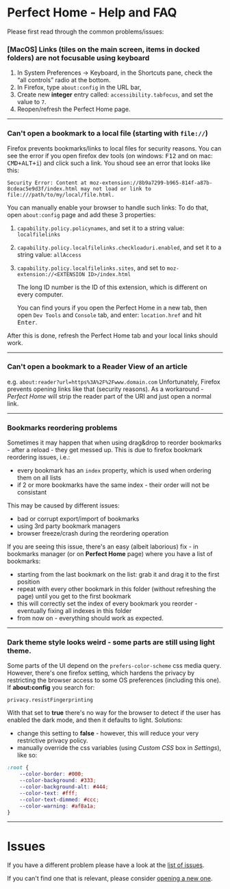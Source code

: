 # Perfect Home - Help and FAQ

Please first read through the common problems/issues:


### [MacOS] Links (tiles on the main screen, items in docked folders) are not focusable using keyboard

1. In System Preferences → Keyboard, in the Shortcuts pane, check the “all controls” radio at the bottom.
2. In Firefox, type `about:config` in the URL bar,
3. Create new **integer** entry called: `accessibility.tabfocus`, and set the value to `7`.
4. Reopen/refresh the Perfect Home page.

---

### Can't open a bookmark to a local file (starting with `file://`)
Firefox prevents bookmarks/links to local files for security reasons.
You can see the error if you open firefox dev tools (on windows: <kbd>F12</kbd> and on mac: <kbd>CMD+ALT+i</kbd>) and click such a link. You shoud see an error that looks like this:
```
Security Error: Content at moz-extension://8b9a7299-b965-814f-a87b-8cdeac5e9d3f/index.html may not load or link to file:///path/to/my/local/file.html.
```
You can manually enable your browser to handle such links:
To do that, open `about:config` page and add these 3 properties:
1. `capability.policy.policynames`, and set it to a string value: `localfilelinks`
2. `capability.policy.localfilelinks.checkloaduri.enabled`, and set it to a string value: `allAccess`
3. `capability.policy.localfilelinks.sites`, and set to `moz-extension://<EXTENSION ID>/index.html`

	The long ID number is the ID of this extension, which is different on every computer.

    You can find yours if you open the Perfect Home in a new tab, then open `Dev Tools` and `Console` tab, and enter: `location.href` and hit <kbd>Enter</kbd>.

After this is done, refresh the Perfect Home tab and your local links should work.

---

### Can't open a bookmark to a Reader View of an article
e.g. `about:reader?url=https%3A%2F%2Fwww.domain.com`
Unfortunately, Firefox prevents opening links like that (security reasons).
As a workaround - *Perfect Home* will strip the reader part of the URI and just open a normal link.

---

### Bookmarks reordering problems

Sometimes it may happen that when using drag&drop to reorder bookmarks - after a reload - they get messed up.
This is due to firefox bookmark reordering issues, i.e.:
- every bookmark has an `index` property, which is used when ordering them on all lists
- if 2 or more bookmarks have the same index - their order will not be consistant

This may be caused by different issues:
- bad or corrupt export/import of bookmarks
- using 3rd party bookmark managers
- browser freeze/crash during the reordering operation

If you are seeing this issue, there's an easy (albeit laborious) fix - in bookmarks manager (or on **Perfect Home** page) where you have a list of bookmarks:
- starting from the last bookmark on the list: grab it and drag it to the first position
- repeat with every other bookmark in this folder (without refreshing the page) until you get to the first bookmark
- this will correctly set the index of every bookmark you reorder - eventually fixing all indexes in this folder
- from now on - everything should work as expected.

---


### Dark theme style looks weird - some parts are still using light theme.

Some parts of the UI depend on the `prefers-color-scheme` css media query. However, there's one firefox setting, which hardens the privacy by restricting the browser access to some OS preferences (including this one). If **about:config** you search for:
```
privacy.resistFingerprinting
```
With that set to  **true** there's no way for the browser to detect if the user has enabled the dark mode, and then it defaults to light. Solutions:
- change this setting to **false** - however, this will reduce your very restrictive privacy policy.
- manually override the css variables (using *Custom CSS* box in *Settings*), like so:
```css
:root {
	--color-border: #000;
	--color-background: #333;
	--color-background-alt: #444;
	--color-text: #fff;
	--color-text-dimmed: #ccc;
	--color-warning: #af8a1a;
}
```



---

# Issues
If you have a different problem please have a look at the [list of issues](https://github.com/perfect-things/perfect-home/issues).

If you can't find one that is relevant, please consider [opening a new one](https://github.com/perfect-things/perfect-home/issues/new).
